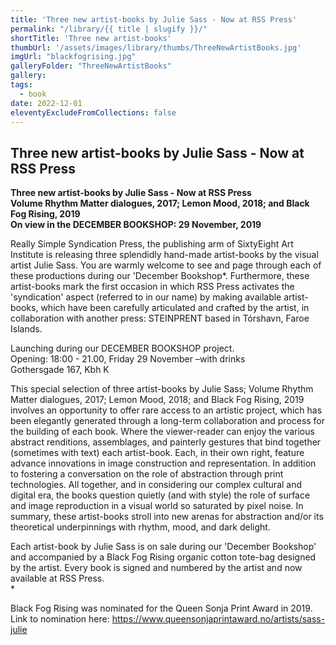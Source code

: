```yaml
---
title: 'Three new artist-books by Julie Sass - Now at RSS Press'
permalink: "/library/{{ title | slugify }}/"
shortTitle: 'Three new artist-books'
thumbUrl: '/assets/images/library/thumbs/ThreeNewArtistBooks.jpg'
imgUrl: "blackfogrising.jpg"
galleryFolder: "ThreeNewArtistBooks"
gallery:
tags:
  - book
date: 2022-12-01
eleventyExcludeFromCollections: false
---
```



<div class="Txt">
  <h2>Three new artist-books by Julie Sass - Now at RSS Press</h2>
  <p><strong>Three new artist-books by&nbsp;Julie&nbsp;Sass&nbsp;- Now at RSS Press<br>
  Volume Rhythm Matter dialogues, 2017; Lemon Mood, 2018; and Black Fog Rising, 2019<br>
  On view in the DECEMBER BOOKSHOP: 29 November, 2019</strong></p>
  <p>Really Simple Syndication Press, the publishing arm of&nbsp;SixtyEight Art Institute&nbsp;is releasing three splendidly hand-made artist-books by the visual artist&nbsp;Julie&nbsp;Sass. You are warmly welcome to see and page through each of these productions during our 'December Bookshop*. Furthermore, these artist-books mark the first occasion in which&nbsp;RSS Press&nbsp;activates the 'syndication' aspect (referred to in our name) by making available artist-books, which have been carefully articulated and crafted by the artist, in collaboration with another press:&nbsp;STEINPRENT&nbsp;based in Tórshavn, Faroe Islands.</p>
  <p>Launching during our DECEMBER BOOKSHOP project.<br>
  Opening: 18:00 - 21.00, Friday 29 November –with drinks<br>
  Gothersgade 167, Kbh K</p>
  <p>This special selection of three artist-books by&nbsp;Julie&nbsp;Sass;&nbsp;Volume Rhythm Matter dialogues, 2017;&nbsp;Lemon Mood, 2018; and&nbsp;Black Fog Rising, 2019 involves an opportunity to offer rare access to an artistic project, which has been elegantly generated through a long-term collaboration and process for the building of each book. Where the viewer-reader can enjoy the various abstract renditions, assemblages, and painterly gestures that bind together (sometimes with text) each artist-book. Each, in their own right, feature advance innovations in image construction and representation. In addition to fostering a conversation on the role of abstraction through print technologies. All together, and in considering our complex cultural and digital era, the books question quietly (and with style) the role of surface and image reproduction in a visual world so saturated by pixel noise. In summary, these artist-books stroll into new arenas for abstraction and/or its theoretical underpinnings with rhythm, mood, and dark delight.</p>
  <p>Each artist-book by&nbsp;Julie&nbsp;Sass&nbsp;is on sale during our 'December Bookshop' and accompanied by a&nbsp;Black Fog Rising&nbsp;organic cotton tote-bag designed by the artist. Every book is signed and numbered by the artist and now available at&nbsp;RSS Press.<br>
  *</p>
  <p>Black Fog Rising was nominated for the Queen Sonja Print Award in 2019. Link to nomination here:&nbsp;<a href="https://www.queensonjaprintaward.no/artists/sass-julie" target="_blank">https://www.queensonjaprintaward.no/artists/sass-julie</a></p>
</div>